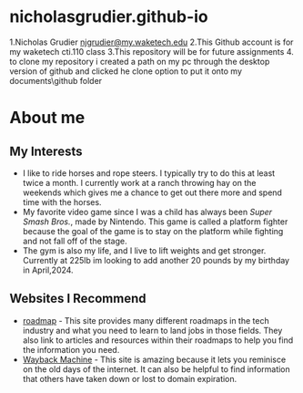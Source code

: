 # nicholasgrudier.github-io

1.Nicholas Grudier njgrudier@my.waketech.edu
2.This Github account is for my waketech cti.110 class
3.This repository will be for future assignments
4. to clone my repository i created a path on my pc through the desktop version of github and clicked he clone option to put it onto my documents\github folder


# About me
## My Interests
- I like to ride horses and rope steers. I typically try to do this at least twice a month. I currently work at a ranch throwing hay on the weekends which gives me a chance to get out there more and spend time with the horses.
- My favorite video game since I was a child has always been *Super Smash Bros.*, made by Nintendo. This game is called a platform fighter because the goal of the game is to stay on the platform while fighting and not fall off of the stage.
- The gym is also my life, and I live to lift weights and get stronger. Currently at 225lb im looking to add another 20 pounds by my birthday in April,2024. 

## Websites I Recommend
- [roadmap](https://roadmap.sh/) - This site provides many different roadmaps in the tech industry and what you need to learn to land jobs in those fields. They also link to articles and resources within their roadmaps to help you find the information you need.
- [Wayback Machine](https://web.archive.org/) - This site is amazing because it lets you reminisce on the old days of the internet. It can also be helpful to find information that others have taken down or lost to domain expiration.
